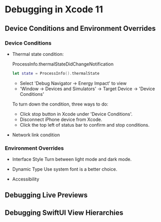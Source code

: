 # Debugging in Xcode 11

## Device Conditions and Environment Overrides

### Device Conditions
- Thermal state condition:
    
    ProcessInfo.thermalStateDidChangeNotification

    ``` swift
    let state = ProcessInfo().thermalState
    ```

    - Select 'Debug Navigator -> Energy Impact' to view
    - 'Window -> Devices and Simulators' -> Target Device -> 'Device Conditions'

    To turn down the condition, three ways to do:    
    - Click stop button in Xcode under 'Device Conditions'.
    - Disconnect iPhone device from Xcode.
    - Click the top left of status bar to confirm and stop conditions.

- Network link condition

### Environment Overrides
- Interface Style
    Turn between light mode and dark mode.

- Dynamic Type
    Use system font is a better choice.

- Accessibility

## Debugging Live Previews


## Debugging SwiftUI View Hierarchies
